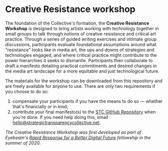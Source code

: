 # Creative Resistance workshop

The foundation of the Collective's formation, the **Creative Resistance Workshop** is designed to bring artists working with technology together in small groups to talk through notions of creative resistance and critical art practice. Through a series of guided writing exercises and intimate group discussions, participants evaluate foundational assumptions around what "resistance" looks like in media art, the ups and downs of strategies and technologies engaged, and where critical practice might contribute to the power hierarchies it seeks to dismantle. Participants then collaborate to draft a manifesto detailing practical commitments and desired changes in the media art landscape for a more equitable and just technological future.  

The materials for the workshop can be downloaded from this repository and are freely available for anyone to use. There are only two requirements if you choose to do so:

1) compensate your participants if you have the means to do so — whether that's financially or in kind;  
2) contribute your final manifesto(s) to the [STC GitHub Repository](https://github.com/strategictransparency/manifesto) when you're done. If you need help doing this, email hello@strategictransparencycollective.net.

*The Creative Resistance Workshop was first developed as part of Eyebeam's [Rapid Response for a Better Digital Future](https://www.eyebeam.org/rapid-response/) fellowship in the summer of 2020.*
